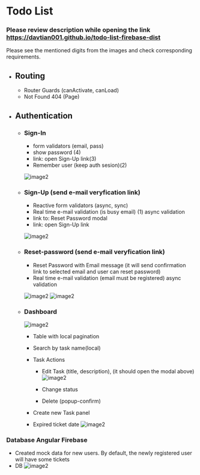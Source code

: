 # Todo List 
 ### Please review description while opening the link https://davtian001.github.io/todo-list-firebase-dist


Please see the mentioned digits from the images and check corresponding requirements.


* ## Routing ##
  * Router Guards (canActivate, canLoad)
  * Not Found 404 (Page) 
  
  
* ## Authentication ##
   * ### Sign-In ###
     * form validators (email, pass)
     * show password (4)
     * link: open Sign-Up link(3)
     * Remember user (keep auth sesion)(2)

     ![image2](https://i.ibb.co/f8ZM3qc/sign-in.png)
      
  * ### Sign-Up (send e-mail veryfication link)
    * Reactive form validators (async, sync)
    * Real time e-mail validation (is busy email) (1) async validation
    * link to: Reset Password modal
    * link: open Sign-Up link

    ![image2](https://i.ibb.co/bNSxLv1/sign-uppng.png)
    
  * ### Reset-password (send e-mail veryfication link)
    * Reset Password with Email message (it will send confirmation link to selected email and user can reset password)
    * Real time e-mail validation (email must be registered) async validation

    ![image2](https://i.ibb.co/ZMfbGDk/reset-pass.png)
    ![image2](https://i.ibb.co/q0ngY1d/reset-pass1.png)
    
    
  * ### Dashboard
    ![image2](https://i.ibb.co/6ZdDQLk/table1png.png)
        
    * Table with local pagination
    * Search by task name(local)
    * Task Actions
      * Edit Task (title, description), (it should open the modal above)
        ![image2](https://i.ibb.co/phSgDsk/editPNG.png)
        
      * Change status
      * Delete (popup-confirm)
      
    * Create new Task panel
    * Expired ticket date
      ![image2](https://i.ibb.co/tDd42vT/table2.png)
  
  
### Database Angular Firebase ###
* Created mock data for new users. By default, the newly registered user will have some tickets
* DB 
  ![image2](https://i.ibb.co/0FsTqJp/11111.png)
